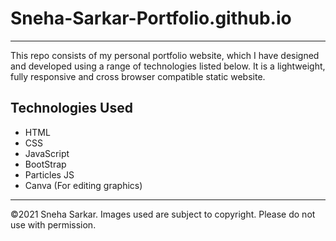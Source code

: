 # Sneha-Sarkar-Portfolio.github.io
-----------------------------------------------------------

This repo consists of my personal portfolio website, which I have designed and developed using a range of technologies listed below. It is a lightweight, fully responsive and cross browser compatible static website. 

## Technologies Used
- HTML 
- CSS
- JavaScript
- BootStrap
- Particles JS
- Canva (For editing graphics)

------------------------------------------------------------

©2021 Sneha Sarkar.
Images used are subject to copyright. Please do not use with permission.

